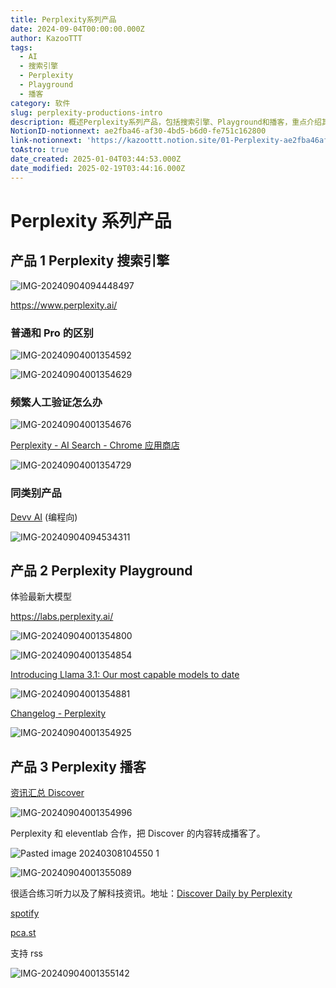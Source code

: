 ```yaml
---
title: Perplexity系列产品
date: 2024-09-04T00:00:00.000Z
author: KazooTTT
tags:
  - AI
  - 搜索引擎
  - Perplexity
  - Playground
  - 播客
category: 软件
slug: perplexity-productions-intro
description: 概述Perplexity系列产品，包括搜索引擎、Playground和播客，重点介绍其功能和区别。
NotionID-notionnext: ae2fba46-af30-4bd5-b6d0-fe751c162800
link-notionnext: 'https://kazoottt.notion.site/01-Perplexity-ae2fba46af304bd5b6d0fe751c162800'
toAstro: true
date_created: 2025-01-04T03:44:53.000Z
date_modified: 2025-02-19T03:44:16.000Z
---
```


# Perplexity 系列产品

## 产品 1 Perplexity 搜索引擎

![IMG-20240904094448497](<https://pictures.kazoottt.top/2024/10/20241012-IMG-20240904094448497.png>)

<https://www.perplexity.ai/>

### 普通和 Pro 的区别

![IMG-20240904001354592](<https://pictures.kazoottt.top/2024/09/20240904-82efc9478928cf3428241d5cdbe1f7e2.png>)

![IMG-20240904001354629](<https://pictures.kazoottt.top/2024/09/20240904-b48e87c80c053f5afc32f440ab36959c.png>)

### 频繁人工验证怎么办

![IMG-20240904001354676](<https://pictures.kazoottt.top/2024/09/20240904-aa07d424f893146a987cccdcf7ae5bcf.png>)

[Perplexity - AI Search - Chrome 应用商店](<https://chromewebstore.google.com/detail/perplexity-ai-search/bnaffjbjpgiagpondjlnneblepbdchol>)

![IMG-20240904001354729](<https://pictures.kazoottt.top/2024/09/20240904-836c90b245302d2dd60fc14009e8aab1.png>)

### 同类别产品

[Devv AI](<https://devv.ai/>) (编程向)

![IMG-20240904094534311](<https://pictures.kazoottt.top/2024/10/20241012-IMG-20240904094534311.png>)

## 产品 2 Perplexity Playground

体验最新大模型

<https://labs.perplexity.ai/>

![IMG-20240904001354800](<https://pictures.kazoottt.top/2024/09/20240904-4a2f2948f9bda0d445948efd5d021e8c.png>)

![IMG-20240904001354854](<https://pictures.kazoottt.top/2024/09/20240904-9988cdc07d33329b209ee5f44269caef.png>)

[Introducing Llama 3.1: Our most capable models to date](<https://ai.meta.com/blog/meta-llama-3-1/>)

![IMG-20240904001354881](<https://pictures.kazoottt.top/2024/09/20240904-e5c298074d3edb3aa59b00a86c20ef0e.png>)

[Changelog - Perplexity](<https://docs.perplexity.ai/changelog/changelog#introducing-new-and-improved-sonar-models>)

![IMG-20240904001354925](<https://pictures.kazoottt.top/2024/09/20240904-6757a9b6e9c488d8faad8ae28a2e48e1.png>)

## 产品 3 Perplexity 播客

[资讯汇总 Discover](<https://www.perplexity.ai/discover>)

![IMG-20240904001354996](<https://pictures.kazoottt.top/2024/09/20240904-c06edb7427f2885aa1d8b3bd69659719.png>)

Perplexity 和 eleventlab 合作，把 Discover 的内容转成播客了。

![Pasted image 20240308104550 1](<https://pictures.kazoottt.top/2024/09/20240904-c2dbdcea85e283af86a34fe244f1b8e4.png>)

![IMG-20240904001355089](<https://pictures.kazoottt.top/2024/09/20240904-a904a8102ea53bd3a8619b43f6e4a770.png>)

很适合练习听力以及了解科技资讯。地址：[Discover Daily by Perplexity](<https://discoverdaily.ai/>)

[spotify](<https://open.spotify.com/episode/1CaSWrm7uUAOkaKjE9KI47?si=WPbA0x73QkGEPm-DFh4big>)

[pca.st](<https://pca.st/03qazv0d>)

支持 rss

![IMG-20240904001355142](<https://pictures.kazoottt.top/2024/09/20240904-51cb08cfa94e457d09ca0cfbaec6d604.png>)
